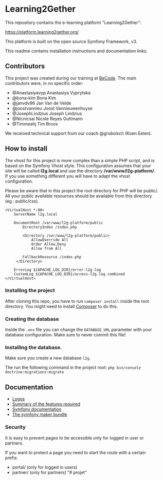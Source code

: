 # Learning2Gether

This repository contains the e-learning platform "Learning2Gether":

https://platform.learning2gether.org/

This platform is built on the open source Symfony Framework, v3.

This readme contains installation instructions and documentation links.


## Contributors

This project was created during our training at [BeCode](http://becode.org).
The main contributors were, in no specific order:

- @Anastasiyavyp Anastasiya Vyprytska
- @bona-kim Bona Kim
- @janvdv96 Jan Van de Velde
- @joostvannieu Joost Vannieuwenhuyse
- @JosephLindzius Joseph Lindzius
- @Nicnicsai Nicole Reyes Guttmann
- @Timmeahj Tim Broos

We received technical support from our coach @grubolsch (Koen Eelen).


## How to install

The vhost for this project is more complex than a simple PHP script, and is based on the Symfony Vhost style.
This configuration assumes that your site will be called **l2g.local** and use the directory **/var/www/l2g-platform/**. If you use something different you will have to adapt the vhost configuration.

Please be aware that in this project the root directory for PHP will be public/. All your public available resources should be available from this directory (eg.: public/css).

```apacheconfig
<VirtualHost *:80>
	ServerName l2g.local

	DocumentRoot /var/www/l2g-platform/public
        DirectoryIndex /index.php

        <Directory /var/www/l2g-platform/public>
        	AllowOverride All
        	Order Allow,Deny
       		Allow from All

		FallbackResource /index.php
	 </Directory>

	ErrorLog ${APACHE_LOG_DIR}/error-l2g.log
	CustomLog ${APACHE_LOG_DIR}/access-l2g.log combined
</VirtualHost>
```

### Installing the project

After cloning this repo, you have to run `composer install` inside the root directory. You might need to install [Composer](https://getcomposer.org/download/) to do this.

### Creating the database

Inside the `.env` file you can change the `DATABASE_URL` parameter with your database configuration. Make sure to never commit this file!

### Installing the database.

Make sure you create a new database `l2g`.

The run the following command in the project root:
`php bin/console doctrine:migrations:migrate`

## Documentation

- [Logos](https://drive.google.com/open?id=1vpV13Va6My1ITQnwXOLbVLUsE1hiwB2x)
- [Summary of the features required](https://docs.google.com/document/d/1Zps_QZvev8AFjrzgFvTFNxEYxrnZHyXtU2FgkRBko6U/edit?usp=sharing)
- [Symfony documentation](https://symfony.com/doc/current/index.html)
- [The symfony maker bundle](https://symfony.com/doc/current/bundles/SymfonyMakerBundle/index.html)

### Security

It is easy to prevent pages to be accessible only for logged in user or partners.

If you want to protect a page you need to start the route with a certain prefix:

- portal/ (only for logged in users)
- partner/ (only for partners)
"# projet" 
